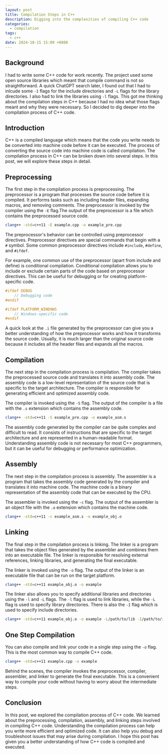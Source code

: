 ```yaml
---
layout: post
title: Compilation Steps in C++
description: Digging into the complexities of compiling C++ code
categories:
  - compilation
tags:
  - c++
date: 2024-10-15 15:09 +0800
---
```


## Background

I had to write some C++ code for work recently. The project used some open source libraries which meant that compile command is not so straightforward. A quick ChatGPT search later, I found out that I had to inlcude some `-I` flags for the include directories and `-L` flags for the library directories. I also had to link the libraries using `-l` flags. This got me thinking about the compilation steps in C++ because I had no idea what those flags meant and why they were necessary. So I decided to dig deeper into the compilation process of C++ code.

## Introduction

C++ is a compiled language which means that the code you write needs to be converted into machine code before it can be executed. The process of converting the source code into machine code is called compilation. The compilation process in C++ can be broken down into several steps. In this post, we will explore these steps in detail.

## Preprocessing

The first step in the compilation process is preprocessing. The preprocessor is a program that processes the source code before it is compiled. It performs tasks such as including header files, expanding macros, and removing comments. The preprocessor is invoked by the compiler using the `-E` flag.The output of the preprocessor is a file which contains the preprocessed source code.

```sh
clang++ -std=c++11 -E example.cpp -o example_pre.cpp
```

The preprocessor's behavior can be controlled using preprocessor directives. Preprocessor directives are special commands that begin with a `#` symbol. Some common preprocessor directives include `#include`, `#define`, and `#ifdef`.

For example, one common use of the preprocessor (apart from include and define) is conditional compilation. Conditional compilation allows you to include or exclude certain parts of the code based on preprocessor directives. This can be useful for debugging or for creating platform-specific code.

```cpp
#ifdef DEBUG
    // Debugging code
#endif

#ifdef PLATFORM_WINDOWS
    // Windows-specific code
#endif
```

A quick look at the `.i` file generated by the preprocessor can give you a better understanding of how the preprocessor works and how it transforms the source code. Usually, it is much larger than the original source code because it includes all the header files and expands all the macros.

## Compilation

The next step in the compilation process is compilation. The compiler takes the preprocessed source code and translates it into assembly code. The assembly code is a low-level representation of the source code that is specific to the target architecture. The compiler is responsible for generating efficient and optimized assembly code.

The compiler is invoked using the `-S` flag. The output of the compiler is a file with the `.s` extension which contains the assembly code.

```sh
clang++ -std=c++11 -S example_pre.cpp -o example_asm.s
```

The assembly code generated by the compiler can be quite complex and difficult to read. It consists of instructions that are specific to the target architecture and are represented in a human-readable format. Understanding assembly code is not necessary for most C++ programmers, but it can be useful for debugging or performance optimization.

## Assembly

The next step in the compilation process is assembly. The assembler is a program that takes the assembly code generated by the compiler and translates it into machine code. The machine code is a binary representation of the assembly code that can be executed by the CPU.

The assembler is invoked using the `-c` flag. The output of the assembler is an object file with the `.o` extension which contains the machine code.

```sh
clang++ -std=c++11 -c example_asm.s -o example_obj.o
```

## Linking

The final step in the compilation process is linking. The linker is a program that takes the object files generated by the assembler and combines them into an executable file. The linker is responsible for resolving external references, linking libraries, and generating the final executable.

The linker is invoked using the `-o` flag. The output of the linker is an executable file that can be run on the target platform.

```sh
clang++ -std=c++11 example_obj.o -o example
```

The linker also allows you to specify additional libraries and directories using the `-l` and `-L` flags. The `-l` flag is used to link libraries, while the `-L` flag is used to specify library directories. There is also the `-I` flag which is used to specify include directories.

```sh
clang++ -std=c++11 example_obj.o -o example -L/path/to/lib -I/path/to/include -lmylib
```

## One Step Compilation

You can also compile and link your code in a single step using the `-o` flag. This is the most common way to compile C++ code.

```sh
clang++ -std=c++11 example.cpp -o example
```

Behind the scenes, the compiler invokes the preprocessor, compiler, assembler, and linker to generate the final executable. This is a convenient way to compile your code without having to worry about the intermediate steps.

## Conclusion

In this post, we explored the compilation process of C++ code. We learned about the preprocessing, compilation, assembly, and linking steps involved in compiling C++ code. Understanding the compilation process can help you write more efficient and optimized code. It can also help you debug and troubleshoot issues that may arise during compilation. I hope this post has given you a better understanding of how C++ code is compiled and executed.
